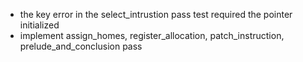 - the key error in the select_intrustion pass test required the pointer initialized
- implement assign_homes, register_allocation, patch_instruction, prelude_and_conclusion pass